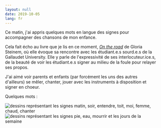 ```yaml
---
layout: null
date: 2019-10-05
lang: fr
---
```


Ce matin, j'ai appris quelques mots en langue des signes pour accompagner des chansons de mon enfance.

Cela fait écho au livre que je lis en ce moment, [*On the road*](https://www.lalibrairie.com/livres/ma-vie-sur-la-route--memoires-d-une-icone-feministe_0-5478155_9791033902874.html) de Gloria Steinem, où elle évoque sa rencontre avec les étudiant.e.s sourd.e.s de la Gallaudet University. Elle y parle de l'expressivité de ses interlocuteur.ice.s, de la beauté de voir les étudiant.e.s signer au milieu de la foule pour relayer ses propos.

J'ai aimé voir parents et enfants (par forcément les uns des autres d'ailleurs) se mêler, chanter, jouer avec les instruments à disposition et signer en choeur.

Quelques mots :

<img src="{{ site.baseurl }}/media/2019/20191005-log-01.jpeg" alt="dessins représentant les signes matin, soir, entendre, toit, moi, femme, chaud, chanter">
<img src="{{ site.baseurl }}/media/2019/20191005-log-02.jpeg" alt="dessins représentant les signes pie, eau, mourrir et les jours de la semaine">
